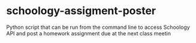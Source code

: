 # schoology-assigment-poster
Python script that can be run from the command line to access Schoology API and post a homework assignment due at the next class meetin
